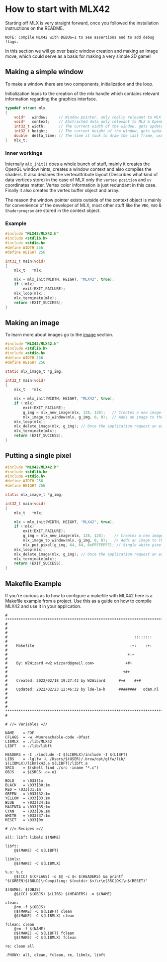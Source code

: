 # How to start with MLX42

Starting off MLX is very straight forward, once you followed the installation instructions on the README.

`NOTE: Compile MLX42 with DEBUG=1 to see assertions and to add debug flags.`

In this section we will go over basic window creation and making an image move, which could serve as a basis for making a
very simple 2D game!

## Making a simple window

To make a window there are two components, initialization and the loop.

Initialization leads to the creation of the mlx handle which contains relevant information regarding the graphics interface.

```c
typedef struct mlx
{
    void*	window;     // Window pointer, only really relevant to MLX itself.
    void*	context;    // Abstracted data only relevant to MLX & OpenGL.
    int32_t	width;      // The current width of the window, gets updated on resize.
    int32_t	height;     // The current height of the window, gets updated on resize.
    double	delta_time; // The time it took to draw the last frame, useful to interpolations.
}   mlx_t;
```

### Inner workings

Internally `mlx_init()` does a whole bunch of stuff, mainly it creates the OpenGL window hints, creates a window context and also compiles the shaders. It also declares the vertexattribute layout (Describes what kind of data vertices store) in the case of MLX only the `vertex position` and `uv` coordinates matter. Vertex color information is just redundant in this case. Finally it also creates the vertex buffer object and array.

The reason the window pointer exists outside of the context object is mainly for convenience of the developer of MLX, most other stuff like the `VBO`, `VAO` & `Shaderprogram` are stored in the context object.

### Example

```c
#include "MLX42/MLX42.h"
#include <stdlib.h>
#include <stdio.h>
#define WIDTH 256
#define HEIGHT 256

int32_t	main(void)
{
	mlx_t	*mlx;

	mlx = mlx_init(WIDTH, HEIGHT, "MLX42", true);
	if (!mlx)
		exit(EXIT_FAILURE);
	mlx_loop(mlx);
	mlx_terminate(mlx);
	return (EXIT_SUCCESS);
}
```

## Making an image

To learn more about images go to the [image](https://github.com/W2Codam/MLX42/wiki/Images) section.

```c
#include "MLX42/MLX42.h"
#include <stdlib.h>
#include <stdio.h>
#define WIDTH 256
#define HEIGHT 256

static mlx_image_t *g_img;

int32_t	main(void)
{
	mlx_t	*mlx;

	mlx = mlx_init(WIDTH, HEIGHT, "MLX42", true);
	if (!mlx)
		exit(EXIT_FAILURE);
        g_img = mlx_new_image(mlx, 128, 128);   // Creates a new image.
        mlx_image_to_window(mlx, g_img, 0, 0);  // Adds an image to the render queue.
	mlx_loop(mlx);
	mlx_delete_image(mlx, g_img); // Once the application request an exit, cleanup.
	mlx_terminate(mlx);
	return (EXIT_SUCCESS);
}
```

## Putting a single pixel


```c
#include "MLX42/MLX42.h"
#include <stdlib.h>
#include <stdio.h>
#define WIDTH 256
#define HEIGHT 256

static mlx_image_t *g_img;

int32_t	main(void)
{
	mlx_t	*mlx;

	mlx = mlx_init(WIDTH, HEIGHT, "MLX42", true);
	if (!mlx)
		exit(EXIT_FAILURE);
        g_img = mlx_new_image(mlx, 128, 128);    // Creates a new image.
        mlx_image_to_window(mlx, g_img, 0, 0);   // Adds an image to the render queue.
        mlx_put_pixel(g_img, 64, 64, 0xFFFFFFFF); // Single white pixel in the middle.
	mlx_loop(mlx);
	mlx_delete_image(mlx, g_img); // Once the application request an exit, cleanup.
	mlx_terminate(mlx);
	return (EXIT_SUCCESS);
}
```

## Makefile Example

If you're curious as to how to configure a makefile with MLX42 here is a Makefile example from a project. Use this as a guide on how to compile MLX42 and use it in your application.

```make
# **************************************************************************** #
#                                                                              #
#                                                         ::::::::             #
#    Makefile                                           :+:    :+:             #
#                                                      +:+                     #
#    By: W2Wizard <w2.wizzard@gmail.com>              +#+                      #
#                                                    +#+                       #
#    Created: 2022/02/18 19:27:43 by W2Wizard      #+#    #+#                  #
#    Updated: 2022/02/23 12:46:32 by lde-la-h      ########   odam.nl          #
#                                                                              #
# **************************************************************************** #

# //= Variables =//

NAME	= FDF
CFLAGS	= -w -Wunreachable-code -Ofast
LIBMLX	= ./lib/MLX42
LIBFT	= ./lib/libft

HEADERS	= -I ./include -I $(LIBMLX)/include -I $(LIBFT)
LIBS	= -lglfw -L /Users/$(USER)/.brew/opt/glfw/lib/ $(LIBMLX)/libmlx42.a $(LIBFT)/libft.a
SRCS	= $(shell find ./src -iname "*.c")
OBJS	= ${SRCS:.c=.o}

BOLD	= \033[1m
BLACK	= \033[30;1m
RED	= \033[31;1m
GREEN	= \033[32;1m
YELLOW	= \033[33;1m
BLUE	= \033[34;1m
MAGENTA	= \033[35;1m
CYAN	= \033[36;1m
WHITE	= \033[37;1m
RESET	= \033[0m

# //= Recipes =//

all: libft libmlx $(NAME)

libft:
	@$(MAKE) -C $(LIBFT)

libmlx:
	@$(MAKE) -C $(LIBMLX)

%.o: %.c
	@$(CC) $(CFLAGS) -o $@ -c $< $(HEADERS) && printf "$(GREEN)$(BOLD)\rCompiling: $(notdir $<)\r\e[35C[OK]\n$(RESET)"

$(NAME): $(OBJS)
	@$(CC) $(OBJS) $(LIBS) $(HEADERS) -o $(NAME)

clean:
	@rm -f $(OBJS)
	@$(MAKE) -C $(LIBFT) clean
	@$(MAKE) -C $(LIBMLX) clean

fclean: clean
	@rm -f $(NAME)
	@$(MAKE) -C $(LIBFT) fclean
	@$(MAKE) -C $(LIBMLX) fclean

re: clean all

.PHONY: all, clean, fclean, re, libmlx, libft
```